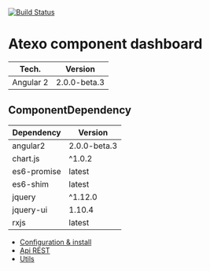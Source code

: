 [![Build Status](https://travis-ci.org/atexo-package/atexo-component-dashboard.svg?branch=master)](https://travis-ci.org/atexo-package/atexo-component-dashboard)

Atexo component dashboard
===========================================

| Tech.                   | Version      |
| ----------------------- | ------------ |
| Angular 2               | 2.0.0-beta.3 |


ComponentDependency
-------------------------------------------

| Dependency              | Version      |
| ----------------------- | ------------ |
| angular2                | 2.0.0-beta.3 |
| chart.js                | ^1.0.2       |
| es6-promise             | latest       |
| es6-shim                | latest       |
| jquery                  | ^1.12.0      |
| jquery-ui               | 1.10.4       |
| rxjs                    | latest       |


+ [Configuration & install](md/install.md)
+ [Api REST](md/api_rest.md)
+ [Utils](md/utils.md)
